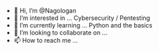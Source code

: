 - 👋 Hi, I’m @Nagologan
- 👀 I’m interested in ... Cybersecurity / Pentesting 
- 🌱 I’m currently learning ... Python and the basics
- 💞️ I’m looking to collaborate on ... 
- 📫 How to reach me ... 

<!---
Nagologan/Nagologan is a ✨ special ✨ repository because its `README.md` (this file) appears on your GitHub profile.
You can click the Preview link to take a look at your changes.
--->
